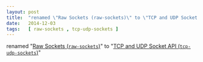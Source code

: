 ```yaml
---
layout: post
title:  "renamed \"Raw Sockets (raw-sockets)\" to \"TCP and UDP Socket API (tcp-udp-sockets)\""
date:   2014-12-03
tags:   [ raw-sockets , tcp-udp-sockets ]
---
```


renamed "[Raw Sockets (`raw-sockets`)](/spec/raw-sockets)" to "[TCP and UDP Socket API (`tcp-udp-sockets`)](/spec/tcp-udp-sockets)"

